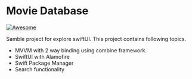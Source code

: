  
# Movie Database
[![Awesome](https://awesome.re/badge.svg)](https://awesome.re)


Samble project for explore swiftUI. This project contains following topics.
* MVVM with 2 way binding using combine framework. 
* SwiftUI with Alamofire
* Swift Package Manager
* Search functionality 
